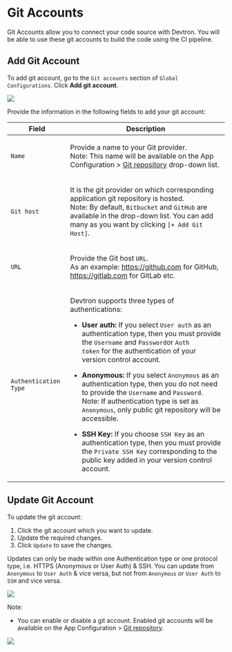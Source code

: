 # Git Accounts

Git Accounts allow you to connect your code source with Devtron. You will be able to use these git accounts to build the code using the CI pipeline.

## Add Git Account

To add git account, go to the `Git accounts` section of `Global Configurations`. Click **Add git account**.

![](https://devtron-public-asset.s3.us-east-2.amazonaws.com/images/global-configurations/git-accounts/git-accounts.jpg)

Provide the information in the following fields to add your git account:

| Field                 | Description                                                                                                                                                                                                                                                                                                                                                                                                                                                                                                                                                                                                                                                                                                                                                                                                                                                                                |
| --------------------- | ------------------------------------------------------------------------------------------------------------------------------------------------------------------------------------------------------------------------------------------------------------------------------------------------------------------------------------------------------------------------------------------------------------------------------------------------------------------------------------------------------------------------------------------------------------------------------------------------------------------------------------------------------------------------------------------------------------------------------------------------------------------------------------------------------------------------------------------------------------------------------------------ |
| `Name`                | <p>Provide a name to your Git provider.<br>Note: This name will be available on the App Configuration > <a href="../usage/applications/creating-application/git-material.md">Git repository</a> drop-down list.<br></p>                                                                                                                                                                                                                                                                                                                                                                                                                                                                                                                                                                                                                                                                    |
| `Git host`            | <p>It is the git provider on which corresponding application git repository is hosted.<br>Note: By default, <code>Bitbucket</code> and <code>GitHub</code> are available in the drop-down list. You can add many as you want by clicking <code>[+ Add Git Host]</code>.<br></p>                                                                                                                                                                                                                                                                                                                                                                                                                                                                                                                                                                                                            |
| `URL`                 | <p>Provide the Git host <code>URL</code>.<br>As an example: <a href="https://github.com">https://github.com</a> for GitHub, <a href="https://gitlab.com">https://gitlab.com</a> for GitLab etc.</p>                                                                                                                                                                                                                                                                                                                                                                                                                                                                                                                                                                                                                                                                                        |
| `Authentication Type` | <p>Devtron supports three types of authentications:</p><ul><li><strong>User auth:</strong> If you select <code>User auth</code> as an authentication type, then you must provide the <code>Username</code> and <code>Password</code>or <code>Auth token</code> for the authentication of your version control account.</li></ul><ul><li><strong>Anonymous:</strong> If you select <code>Anonymous</code> as an authentication type, then you do not need to provide the <code>Username</code> and <code>Password</code>.<br>Note: If authentication type is set as <code>Anonymous</code>, only public git repository will be accessible.</li></ul><ul><li><strong>SSH Key:</strong> If you choose <code>SSH Key</code> as an authentication type, then you must provide the <code>Private SSH Key</code> corresponding to the public key added in your version control account.</li></ul> |

## Update Git Account

To update the git account:

1. Click the git account which you want to update.
2. Update the required changes.
3. Click `Update` to save the changes.

Updates can only be made within one Authentication type or one protocol type, i.e. HTTPS (Anonymous or User Auth) & SSH. You can update from `Anonymous` to `User Auth` & vice versa, but not from `Anonymous` or `User Auth` to `SSH` and vice versa.

![](https://devtron-public-asset.s3.us-east-2.amazonaws.com/images/global-configurations/git-accounts/update-git-accounts.jpg)

Note:

* You can enable or disable a git account. Enabled git accounts will be available on the App Configuration > [Git repository](../usage/applications/creating-application/git-material.md).

![](https://devtron-public-asset.s3.us-east-2.amazonaws.com/images/global-configurations/git-accounts/git-account-enable-disable.jpg)
